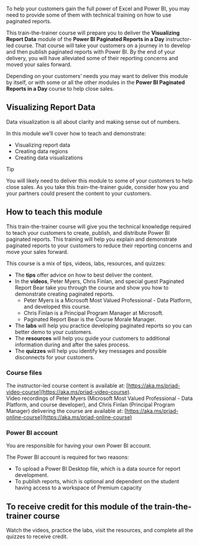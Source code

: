 To help your customers gain the full power of Excel and Power BI, you may need to provide some of them with technical training on how to use paginated reports. 

This train-the-trainer course will prepare you to deliver the **Visualizing Report Data** module of the **Power BI Paginated Reports in a Day** instructor-led course. 
That course will take your customers on a journey in to develop and then publish paginated reports with Power BI. By the end of your delivery, you will have alleviated some of their reporting concerns and moved your sales forward.  

Depending on your customers’ needs you may want to deliver this module by itself, or with some or all  the other modules in the **Power BI Paginated Reports in a Day** course to help close sales.



## Visualizing Report Data

Data visualization is all about clarity and making sense out of numbers.

In this module we’ll cover how to teach and demonstrate:

- Visualizing report data
- Creating data regions
- Creating data visualizations

> [!TIP]
> You will likely need to deliver this module to some of your customers to help close sales. As you take this train-the-trainer guide, consider how you and your partners could present the content to your customers. 

## How to teach this module 
This train-the-trainer course will give you the technical knowledge required to teach your customers to create, publish, and distribute Power BI paginated reports. This training will help you explain and demonstrate paginated reports to your customers to reduce their reporting concerns and move your sales forward.

This course is a mix of tips, videos, labs, resources, and quizzes:
- The **tips** offer advice on how to best deliver the content.
- In the **videos**, Peter Myers, Chris Finlan, and special guest Paginated Report Bear take you through the course and show you how to demonstrate creating paginated reports.
    - Peter Myers is a Microsoft Most Valued Professional - Data Platform, and developed this course.
    - Chris Finlan is a Principal Program Manager at Microsoft.
    - Paginated Report Bear is the Course Morale Manager.
- The **labs** will help you practice developing paginated reports so you can better demo to your customers.
- The **resources** will help you guide your customers to additional information during and after the sales process.
- The **quizzes** will help you identify key messages and possible disconnects for your customers.


### Course files

The instructor-led course content is available at: [https://aka.ms/priad-video-course](https://aka.ms/priad-video-course).  
Video recordings of Peter Myers (Microsoft Most Valued Professional - Data Platform, and course developer), and Chris Finlan (Principal Program Manager) delivering the course are available at: [https://aka.ms/priad-online-course](https://aka.ms/priad-online-course)

### Power BI account
You are responsible for having your own Power BI account.

The Power BI account is required for two reasons: 
- To upload a Power BI Desktop file, which is a data source for report development. 
- To publish reports, which is optional and dependent on the student having access to a workspace of Premium capacity

## To receive credit for this module of the train-the-trainer course 
Watch the videos, practice the labs, visit the resources, and complete all the quizzes to receive credit.